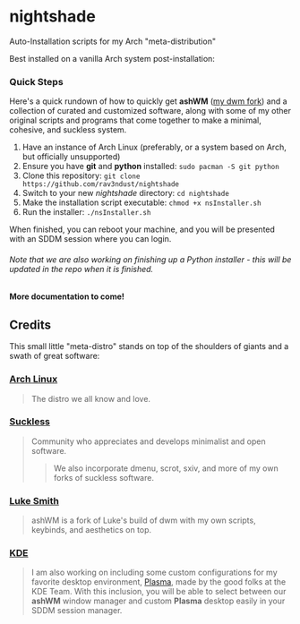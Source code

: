 # nightshade
Auto-Installation scripts for my Arch "meta-distribution"

Best installed on a vanilla Arch system post-installation: 

### Quick Steps

Here's a quick rundown of how to quickly get **ashWM** ([my dwm fork](https://github.com/rav3ndust/ashWM)) and a collection of curated and customized software, along with some of my other original scripts and programs that come together to make a minimal, cohesive, and suckless system.

1. Have an instance of Arch Linux (preferably, or a system based on Arch, but officially unsupported)
2. Ensure you have **git** and **python** installed: `sudo pacman -S git python`
3. Clone this repository: `git clone https://github.com/rav3ndust/nightshade`
4. Switch to your new *nightshade* directory: `cd nightshade` 
5. Make the installation script executable: `chmod +x nsInstaller.sh`
6. Run the installer: `./nsInstaller.sh` 

When finished, you can reboot your machine, and you will be presented with an SDDM session where you can login. 


###### *Note that we are also working on finishing up a Python installer - this will be updated in the repo when it is finished.* 
**More documentation to come!**

## Credits

This small little "meta-distro" stands on top of the shoulders of giants and a swath of great software: 

### [Arch Linux](https://archlinux.org)

> The distro we all know and love.

### [Suckless](https://suckless.org)

> Community who appreciates and develops minimalist and open software.
>> We also incorporate dmenu, scrot, sxiv, and more of my own forks of suckless software. 

### [Luke Smith](https://github.com/LukeSmithxyz)

> ashWM is a fork of Luke's build of dwm with my own scripts, keybinds, and aesthetics on top.

### [KDE](https://kde.org)

> I am also working on including some custom configurations for my favorite desktop environment, [Plasma](https://kde.org/plasma-desktop/), made by the good folks at the KDE Team. With this inclusion, you will be able to select between our **ashWM** window manager and custom **Plasma** desktop easily in your SDDM session manager. 
